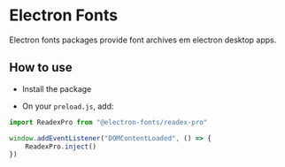 # Electron Fonts

Electron fonts packages provide font archives em electron desktop apps.

## How to use

* Install the package

* On your `preload.js`, add:

```ts
import ReadexPro from "@electron-fonts/readex-pro"

window.addEventListener("DOMContentLoaded", () => {
    ReadexPro.inject()
})
```